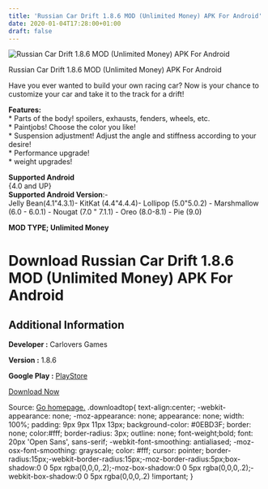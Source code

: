 ```yaml
---
title: 'Russian Car Drift 1.8.6 MOD (Unlimited Money) APK For Android'
date: 2020-01-04T17:28:00+01:00
draft: false
---
```


![Russian Car Drift 1.8.6 MOD (Unlimited Money) APK For Android](https://i0.wp.com/apkhome.net/wp-content/uploads/2020/01/Russian-Car-Drift-1.8.6-MOD-Unlimited-Money.png "Russian Car Drift 1.8.6 MOD (Unlimited Money) APK For Android")

  

Russian Car Drift 1.8.6 MOD (Unlimited Money) APK For Android

Have you ever wanted to build your own racing car? Now is your chance to customize your car and take it to the track for a drift!

**Features:**  
\* Parts of the body! spoilers, exhausts, fenders, wheels, etc.  
\* Paintjobs! Choose the color you like!  
\* Suspension adjustment! Adjust the angle and stiffness according to your desire!  
\* Performance upgrade!  
\* weight upgrades!

**Supported Android**  
{4.0 and UP}  
**Supported Android Version**:-  
Jelly Bean(4.1"4.3.1)- KitKat (4.4"4.4.4)- Lollipop (5.0"5.0.2) - Marshmallow (6.0 - 6.0.1) - Nougat (7.0 " 7.1.1) - Oreo (8.0-8.1) - Pie (9.0)

**MOD TYPE; Unlimited Money**

Download Russian Car Drift 1.8.6 MOD (Unlimited Money) APK For Android
======================================================================

Additional Information
----------------------

**Developer :** Carlovers Games

**Version :** 1.8.6

**Google Play :** [PlayStore](https://play.google.com/store/apps/details?id=com.carlovers.ladadrift)

  

[Download Now](https://store4app.co/post/russian-car-drift-1-8-6-mod-unlimited-money-apk-for-android_1578150348)

  
Source: [Go homepage.](https://store4app.co/post/russian-car-drift-1-8-6-mod-unlimited-money-apk-for-android_1578150348) .downloadtop{ text-align:center; -webkit-appearance: none; -moz-appearance: none; appearance: none; width: 100%; padding: 9px 9px 11px 13px; background-color: #0EBD3F; border: none; color:#fff; border-radius: 3px; outline: none; font-weight;bold; font: 20px 'Open Sans', sans-serif; -webkit-font-smoothing: antialiased; -moz-osx-font-smoothing: grayscale; color: #fff; cursor: pointer; border-radius:15px;-webkit-border-radius:15px;-moz-border-radius:5px;box-shadow:0 0 5px rgba(0,0,0,.2);-moz-box-shadow:0 0 5px rgba(0,0,0,.2);-webkit-box-shadow:0 0 5px rgba(0,0,0,.2) !important; }